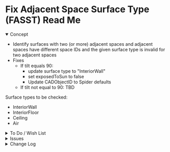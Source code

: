 # Fix Adjacent Space Surface Type (FASST) Read Me

<details open>

<summary>Concept</summary>

* Identify surfaces with two (or more) adjacent spaces and adjacent spaces have different space IDs and the given surface type is invalid for two adjacent spaces
* Fixes
	* If tilt equals 90:
		* update surface type to "InteriorWall"
		* set exposedToSun to false
		* Update CADObjectID to Spider defaults
	* If tilt not equal to 90: TBD

Surface types to be checked:

* InteriorWall
* InteriorFloor
* Ceiling
* Air

</details>

<details>

<summary>To Do / Wish List</summary>

* 2019-05-12 ~ Add fixes if tilt not equal 90

</details>

<details>

<summary>Issues</summary>


</details>

<details>

<summary>Change Log</summary>

### 2019-05-21 ~ Theo

* C - FASST: Update readme
* F - FASST.js: Add summary highlight
* C - FASST.js: Update vars
* B - FASST.js: pass through jsHint


### 2019-05-16 ~ Theo

* F - FASST.js: Add textarea display new data
* R - FASST.js: Separate fixSurface and fixAll

### 2019-05-14 ~ Theo

* F - FASST.js: Add button to fix single surface
* B - FASST.js: fix popup help links

### 2019-05-12 ~ Theo

* F - First commit

</details>